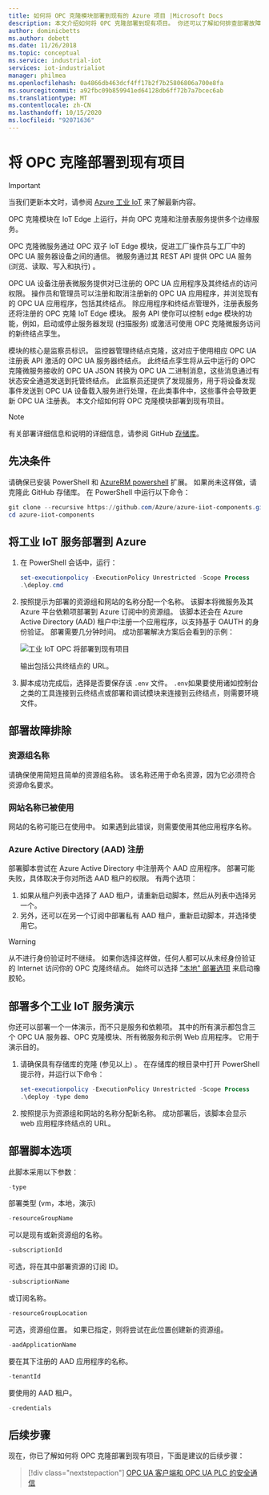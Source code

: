 ```yaml
---
title: 如何将 OPC 克隆模块部署到现有的 Azure 项目 |Microsoft Docs
description: 本文介绍如何将 OPC 克隆部署到现有项目。 你还可以了解如何排查部署故障。
author: dominicbetts
ms.author: dobett
ms.date: 11/26/2018
ms.topic: conceptual
ms.service: industrial-iot
services: iot-industrialiot
manager: philmea
ms.openlocfilehash: 0a4866db463dcf4ff17b2f7b25806806a700e8fa
ms.sourcegitcommit: a92fbc09b859941ed64128db6ff72b7a7bcec6ab
ms.translationtype: MT
ms.contentlocale: zh-CN
ms.lasthandoff: 10/15/2020
ms.locfileid: "92071636"
---
```

# <a name="deploy-opc-twin-to-an-existing-project"></a>将 OPC 克隆部署到现有项目

> [!IMPORTANT]
> 当我们更新本文时，请参阅 [Azure 工业 IoT](https://azure.github.io/Industrial-IoT/) 来了解最新内容。

OPC 克隆模块在 IoT Edge 上运行，并向 OPC 克隆和注册表服务提供多个边缘服务。

OPC 克隆微服务通过 OPC 双子 IoT Edge 模块，促进工厂操作员与工厂中的 OPC UA 服务器设备之间的通信。 微服务通过其 REST API 提供 OPC UA 服务 (浏览、读取、写入和执行) 。 

OPC UA 设备注册表微服务提供对已注册的 OPC UA 应用程序及其终结点的访问权限。 操作员和管理员可以注册和取消注册新的 OPC UA 应用程序，并浏览现有的 OPC UA 应用程序，包括其终结点。 除应用程序和终结点管理外，注册表服务还将注册的 OPC 克隆 IoT Edge 模块。 服务 API 使你可以控制 edge 模块的功能，例如，启动或停止服务器发现 (扫描服务) 或激活可使用 OPC 克隆微服务访问的新终结点孪生。

模块的核心是监察员标识。 监控器管理终结点克隆，这对应于使用相应 OPC UA 注册表 API 激活的 OPC UA 服务器终结点。 此终结点孪生将从云中运行的 OPC 克隆微服务接收的 OPC UA JSON 转换为 OPC UA 二进制消息，这些消息通过有状态安全通道发送到托管终结点。 此监察员还提供了发现服务，用于将设备发现事件发送到 OPC UA 设备载入服务进行处理，在此类事件中，这些事件会导致更新 OPC UA 注册表。  本文介绍如何将 OPC 克隆模块部署到现有项目。

> [!NOTE]
> 有关部署详细信息和说明的详细信息，请参阅 GitHub [存储库](https://github.com/Azure/azure-iiot-opc-twin-module)。

## <a name="prerequisites"></a>先决条件

请确保已安装 PowerShell 和 [AzureRM powershell](/powershell/azure/azurerm/install-azurerm-ps) 扩展。 如果尚未这样做，请克隆此 GitHub 存储库。 在 PowerShell 中运行以下命令：

```powershell
git clone --recursive https://github.com/Azure/azure-iiot-components.git
cd azure-iiot-components
```

## <a name="deploy-industrial-iot-services-to-azure"></a>将工业 IoT 服务部署到 Azure

1. 在 PowerShell 会话中，运行：

    ```powershell
    set-executionpolicy -ExecutionPolicy Unrestricted -Scope Process
    .\deploy.cmd
    ```

2. 按照提示为部署的资源组和网站的名称分配一个名称。   该脚本将微服务及其 Azure 平台依赖项部署到 Azure 订阅中的资源组。  该脚本还会在 Azure Active Directory (AAD) 租户中注册一个应用程序，以支持基于 OAUTH 的身份验证。  部署需要几分钟时间。  成功部署解决方案后会看到的示例：

   ![工业 IoT OPC 将部署到现有项目](media/howto-opc-twin-deploy-existing/opc-twin-deploy-existing1.png)

   输出包括公共终结点的 URL。 

3. 脚本成功完成后，选择是否要保存该 `.env` 文件。  `.env`如果要使用诸如控制台之类的工具连接到云终结点或部署和调试模块来连接到云终结点，则需要环境文件。

## <a name="troubleshooting-deployment-failures"></a>部署故障排除

### <a name="resource-group-name"></a>资源组名称

请确保使用简短且简单的资源组名称。  该名称还用于命名资源，因为它必须符合资源命名要求。  

### <a name="website-name-already-in-use"></a>网站名称已被使用

网站的名称可能已在使用中。  如果遇到此错误，则需要使用其他应用程序名称。

### <a name="azure-active-directory-aad-registration"></a>Azure Active Directory (AAD) 注册

部署脚本尝试在 Azure Active Directory 中注册两个 AAD 应用程序。  部署可能失败，具体取决于你对所选 AAD 租户的权限。 有两个选项：

1. 如果从租户列表中选择了 AAD 租户，请重新启动脚本，然后从列表中选择另一个。
2. 另外，还可以在另一个订阅中部署私有 AAD 租户，重新启动脚本，并选择使用它。

> [!WARNING]
> 从不进行身份验证时不继续。  如果你选择这样做，任何人都可以从未经身份验证的 Internet 访问你的 OPC 克隆终结点。   始终可以选择 ["本地" 部署选项](howto-opc-twin-deploy-dependencies.md) 来启动橡胶轮。

## <a name="deploy-an-all-in-one-industrial-iot-services-demo"></a>部署多个工业 IoT 服务演示

你还可以部署一个一体演示，而不只是服务和依赖项。  其中的所有演示都包含三个 OPC UA 服务器、OPC 克隆模块、所有微服务和示例 Web 应用程序。  它用于演示目的。

1. 请确保具有存储库的克隆 (参见以上) 。 在存储库的根目录中打开 PowerShell 提示符，并运行以下命令：

    ```powershell
    set-executionpolicy -ExecutionPolicy Unrestricted -Scope Process
    .\deploy -type demo
    ```

2. 按照提示为资源组和网站的名称分配新名称。  成功部署后，该脚本会显示 web 应用程序终结点的 URL。

## <a name="deployment-script-options"></a>部署脚本选项

此脚本采用以下参数：

```powershell
-type
```

部署类型 (vm，本地，演示) 

```powershell
-resourceGroupName
```

可以是现有或新资源组的名称。

```powershell
-subscriptionId
```

可选，将在其中部署资源的订阅 ID。

```powershell
-subscriptionName
```

或订阅名称。

```powershell
-resourceGroupLocation
```

可选，资源组位置。 如果已指定，则将尝试在此位置创建新的资源组。

```powershell
-aadApplicationName
```

要在其下注册的 AAD 应用程序的名称。

```powershell
-tenantId
```

要使用的 AAD 租户。

```powershell
-credentials
```

## <a name="next-steps"></a>后续步骤

现在，你已了解如何将 OPC 克隆部署到现有项目，下面是建议的后续步骤：

> [!div class="nextstepaction"]
> [OPC UA 客户端和 OPC UA PLC 的安全通信](howto-opc-vault-secure.md)